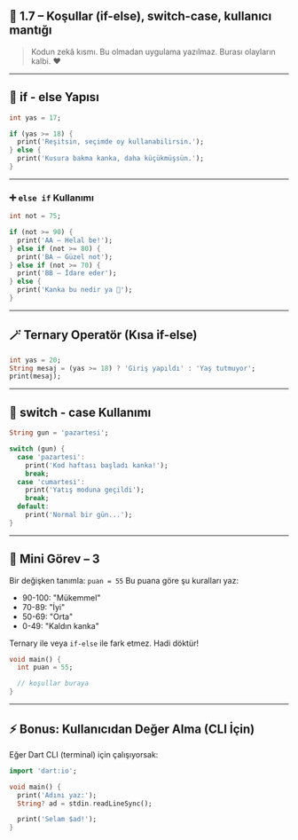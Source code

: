 

## 🧠 **1.7 – Koşullar (if-else), switch-case, kullanıcı mantığı**

> Kodun zekâ kısmı. Bu olmadan uygulama yazılmaz. Burası olayların kalbi. ❤️

---

## 🧩 **if - else Yapısı**

```dart
int yas = 17;

if (yas >= 18) {
  print('Reşitsin, seçimde oy kullanabilirsin.');
} else {
  print('Kusura bakma kanka, daha küçükmüşsün.');
}
```

---

### ➕ `else if` Kullanımı

```dart
int not = 75;

if (not >= 90) {
  print('AA – Helal be!');
} else if (not >= 80) {
  print('BA – Güzel not');
} else if (not >= 70) {
  print('BB – İdare eder');
} else {
  print('Kanka bu nedir ya 😬');
}
```

---

## 🪄 **Ternary Operatör (Kısa if-else)**

```dart
int yas = 20;
String mesaj = (yas >= 18) ? 'Giriş yapıldı' : 'Yaş tutmuyor';
print(mesaj);
```

---

## 🔁 **switch - case Kullanımı**

```dart
String gun = 'pazartesi';

switch (gun) {
  case 'pazartesi':
    print('Kod haftası başladı kanka!');
    break;
  case 'cumartesi':
    print('Yatış moduna geçildi');
    break;
  default:
    print('Normal bir gün...');
}
```

---

## 🧪 **Mini Görev – 3**

Bir değişken tanımla: `puan = 55`
Bu puana göre şu kuralları yaz:

* 90-100: "Mükemmel"
* 70-89: "İyi"
* 50-69: "Orta"
* 0-49: "Kaldın kanka"

Ternary ile veya `if-else` ile fark etmez. Hadi döktür!

```dart
void main() {
  int puan = 55;

  // koşullar buraya
}
```

---

## ⚡ Bonus: Kullanıcıdan Değer Alma (CLI İçin)

Eğer Dart CLI (terminal) için çalışıyorsak:

```dart
import 'dart:io';

void main() {
  print('Adını yaz:');
  String? ad = stdin.readLineSync();

  print('Selam $ad!');
}
```

